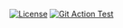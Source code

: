 [![License](https://img.shields.io/badge/License-Apache%202.0-yellowgreen.svg)](https://www.apache.org/licenses/LICENSE-2.0)
[![Git Action Test](https://github.com/tonny1983/GithubActionTest/actions/workflows/main.yml/badge.svg)](https://github.com/tonny1983/GithubActionTest/actions/workflows/main.yml)

